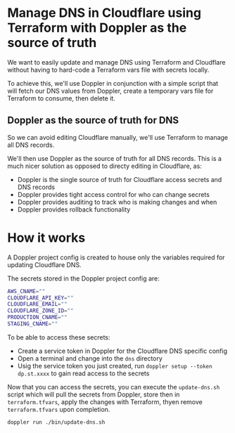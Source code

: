 # Manage DNS in Cloudflare using Terraform with Doppler as the source of truth

We want to easily update and manage DNS using Terraform and Cloudflare without having to hard-code a Terraform vars file with secrets locally.

To achieve this, we'll use Doppler in conjunction with a simple script that will fetch our DNS values from Doppler, create a temporary vars file for Terraform to consume, then delete it.

## Doppler as the source of truth for DNS

So we can avoid editing Cloudflare manually, we'll use Terraform to manage all DNS records.

We'll then use Doppler as the source of truth for all DNS records. This is a much nicer solution as opposed to directy editing in Cloudflare, as:

-   Doppler is the single source of truth for Cloudflare access secrets and DNS records
-   Doppler provides tight access control for who can change secrets
-   Doppler provides auditing to track who is making changes and when
-   Doppler provides rollback functionality

# How it works

A Doppler project config is created to house only the variables required for updating Cloudflare DNS.

The secrets stored in the Doppler project config are:

```sh
AWS_CNAME=""
CLOUDFLARE_API_KEY=""
CLOUDFLARE_EMAIL=""
CLOUDFLARE_ZONE_ID=""
PRODUCTION_CNAME=""
STAGING_CNAME=""
```

To be able to access these secrets:

-   Create a service token in Doppler for the Cloudflare DNS specific config
-   Open a terminal and change into the `dns` directory
-   Usig the service token you just created, run `doppler setup --token dp.st.xxxx` to gain read access to the secrets

Now that you can access the secrets, you can execute the `update-dns.sh` script which will pull the secrets from Doppler, store then in `terraform.tfvars`, apply the changes with Terraform, thyen remove `terraform.tfvars` upon completion.

```sh
doppler run ./bin/update-dns.sh
```
